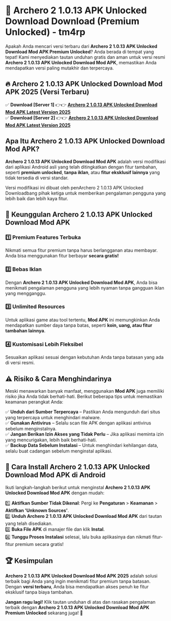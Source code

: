 # 🎯 Archero 2 1.0.13 APK Unlocked Download  Download (Premium Unlocked) -  tm4rp

Apakah Anda mencari versi terbaru dari **Archero 2 1.0.13 APK Unlocked Download Mod APK Premium Unlocked**? Anda berada di tempat yang tepat! Kami menyediakan tautan unduhan gratis dan aman untuk versi resmi **Archero 2 1.0.13 APK Unlocked Download Mod APK**, memastikan Anda mendapatkan versi paling mutakhir dan terpercaya.

## 🔥 Archero 2 1.0.13 APK Unlocked Download Mod APK 2025 (Versi Terbaru)

✅ **Download [Server 1]** 👉👉 [**Archero 2 1.0.13 APK Unlocked Download Mod APK Latest Version 2025**](https://momento.my/?title=Archero_2_1.0.13_APK_Unlocked_Download)  
✅ **Download [Server 2]** 👉👉 [**Archero 2 1.0.13 APK Unlocked Download Mod APK Latest Version 2025**](https://momento.my/?title=Archero_2_1.0.13_APK_Unlocked_Download)  

## Apa Itu Archero 2 1.0.13 APK Unlocked Download Mod APK?

**Archero 2 1.0.13 APK Unlocked Download Mod APK** adalah versi modifikasi dari aplikasi Android asli yang telah ditingkatkan dengan fitur tambahan, seperti **premium unlocked**, **tanpa iklan**, atau **fitur eksklusif lainnya** yang tidak tersedia di versi standar.

Versi modifikasi ini dibuat oleh penArchero 2 1.0.13 APK Unlocked Downloadbang pihak ketiga untuk memberikan pengalaman pengguna yang lebih baik dan lebih kaya fitur.

## 🎯 Keunggulan Archero 2 1.0.13 APK Unlocked Download Mod APK

### 1️⃣ Premium Features Terbuka
Nikmati semua fitur premium tanpa harus berlangganan atau membayar. Anda bisa menggunakan fitur berbayar **secara gratis!**

### 2️⃣ Bebas Iklan
Dengan **Archero 2 1.0.13 APK Unlocked Download Mod APK**, Anda bisa menikmati pengalaman pengguna yang lebih nyaman tanpa gangguan iklan yang mengganggu.

### 3️⃣ Unlimited Resources
Untuk aplikasi game atau tool tertentu, **Mod APK** ini memungkinkan Anda mendapatkan sumber daya tanpa batas, seperti **koin, uang, atau fitur tambahan lainnya**.

### 4️⃣ Kustomisasi Lebih Fleksibel
Sesuaikan aplikasi sesuai dengan kebutuhan Anda tanpa batasan yang ada di versi resmi.

## ⚠️ Risiko & Cara Menghindarinya

Meski menawarkan banyak manfaat, menggunakan **Mod APK** juga memiliki risiko jika Anda tidak berhati-hati. Berikut beberapa tips untuk memastikan keamanan perangkat Anda:

✅ **Unduh dari Sumber Terpercaya** – Pastikan Anda mengunduh dari situs yang terpercaya untuk menghindari malware.  
✅ **Gunakan Antivirus** – Selalu scan file APK dengan aplikasi antivirus sebelum menginstalnya.  
✅ **Jangan Berikan Izin Akses yang Tidak Perlu** – Jika aplikasi meminta izin yang mencurigakan, lebih baik berhati-hati.  
✅ **Backup Data Sebelum Instalasi** – Untuk menghindari kehilangan data, selalu buat cadangan sebelum menginstal aplikasi.

## 📌 Cara Install Archero 2 1.0.13 APK Unlocked Download Mod APK di Android

Ikuti langkah-langkah berikut untuk menginstal **Archero 2 1.0.13 APK Unlocked Download Mod APK** dengan mudah:

1️⃣ **Aktifkan Sumber Tidak Dikenal**: Pergi ke **Pengaturan** > **Keamanan** > **Aktifkan 'Unknown Sources'**.  
2️⃣ **Unduh Archero 2 1.0.13 APK Unlocked Download Mod APK** dari tautan yang telah disediakan.  
3️⃣ **Buka File APK** di manajer file dan klik **Instal**.  
4️⃣ **Tunggu Proses Instalasi** selesai, lalu buka aplikasinya dan nikmati fitur-fitur premium secara gratis!

## 🏆 Kesimpulan

**Archero 2 1.0.13 APK Unlocked Download Mod APK 2025** adalah solusi terbaik bagi Anda yang ingin menikmati fitur premium tanpa batasan. Dengan **versi terbaru**, Anda bisa mendapatkan akses penuh ke fitur eksklusif tanpa biaya tambahan.

**Jangan ragu lagi!** Klik tautan unduhan di atas dan rasakan pengalaman terbaik dengan **Archero 2 1.0.13 APK Unlocked Download Mod APK Premium Unlocked** sekarang juga! 🚀
